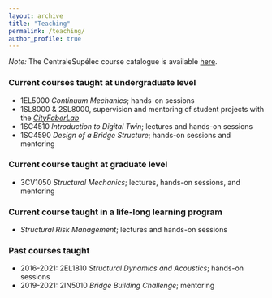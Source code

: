 ```yaml
---
layout: archive
title: "Teaching"
permalink: /teaching/
author_profile: true
---
```


*Note:* The CentraleSupélec course catalogue is available <a href="https://www.centralesupelec.fr/sites/default/files/catalogue_2020_en_v1.0.pdf" target="_blank">here</a>.

### Current courses taught at undergraduate level

* 1EL5000 *Continuum Mechanics*; hands-on sessions
* 1SL8000 & 2SL8000, supervision and mentoring of student projects with the <a href="https://cityfaberlab.blogspot.com/" target="_blank">*CityFaberLab*</a>
* 1SC4510 *Introduction to Digital Twin*; lectures and hands-on sessions
* 1SC4590 *Design of a Bridge Structure*; hands-on sessions and mentoring

### Current course taught at graduate level
* 3CV1050 *Structural Mechanics*; lectures, hands-on sessions, and mentoring

### Current course taught in a life-long learning program

* *Structural Risk Management*; lectures and hands-on sessions

### Past courses taught

* 2016-2021: 2EL1810 *Structural Dynamics and Acoustics*; hands-on sessions
* 2019-2021: 2IN5010 *Bridge Building Challenge*; mentoring
